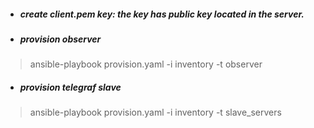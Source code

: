 - ##### create client.pem key: the key has public key located in the server.

- ##### provision observer 
> ansible-playbook provision.yaml -i inventory -t observer

- ##### provision telegraf slave
> ansible-playbook provision.yaml -i inventory -t slave_servers
